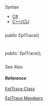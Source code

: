 Syntax

* [C#](#i-syntax-CS)
* [C++/CLI](#i-syntax-CPP2005)

```
```
public EplTrace()
```
```

```
```
public:
EplTrace();
```
```



See Also

#### Reference

[EplTrace Class](Eplan.EplApi.Baseu~Eplan.EplApi.Base.EplTrace.html)
  
[EplTrace Members](Eplan.EplApi.Baseu~Eplan.EplApi.Base.EplTrace_members.html)